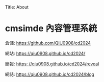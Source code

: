 Title: About

# cmsimde 內容管理系統

倉儲: <a href="https://github.com/QIU0908/cd2024">https://github.com/QIU0908/cd2024</a>

網站: <a href="https://qiu0908.github.io/cd2024/">https://qiu0908.github.io/cd2024/</a>

簡報: <a href="https: //qiu0908.github.io/cd2024/reveal">https: //qiu0908.github.io/cd2024/reveal</a>

網誌: <a href="https://qiu0908.github.io/cd2024/blog">https://qiu0908.github.io/cd2024/blog</a>









